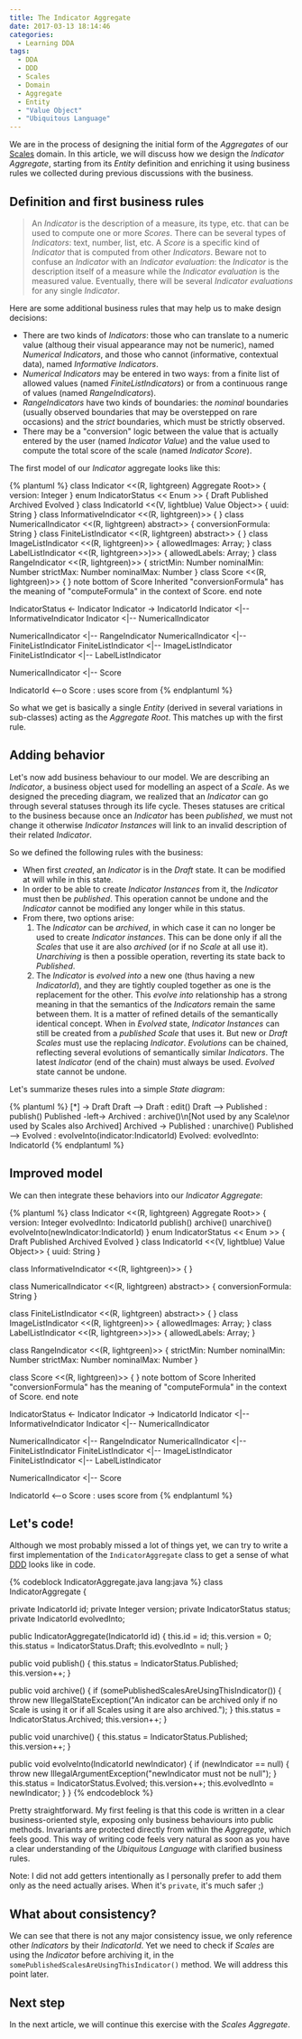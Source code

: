 ```yaml
---
title: The Indicator Aggregate
date: 2017-03-13 18:14:46
categories:
  - Learning DDA
tags:
  - DDA
  - DDD
  - Scales
  - Domain
  - Aggregate
  - Entity
  - "Value Object"
  - "Ubiquitous Language"
---
```


We are in the process of designing the initial form of the *Aggregates* of our [Scales][] domain. In this article, we will discuss how we design the *Indicator* *Aggregate*, starting from its *Entity* definition and enriching it using business rules we collected during previous discussions with the business.

[DDD]: https://en.wikipedia.org/wiki/Domain-driven_design
[Scales]: /products/scales

<!-- more -->



## Definition and first business rules

> An *Indicator* is the description of a measure, its type, etc. that can be used to compute one or more *Scores*. There can be several types of *Indicators*: text, number, list, etc. A *Score* is a specific kind of *Indicator* that is computed from other *Indicators*.
> Beware not to confuse an *Indicator* with an *Indicator evaluation*: the *Indicator* is the description itself of a measure while the *Indicator evaluation* is the measured value. Eventually, there will be several *Indicator evaluations* for any single *Indicator*.

Here are some additional business rules that may help us to make design decisions:
- There are two kinds of *Indicators*: those who can translate to a numeric value (althoug their visual appearance may not be numeric), named *Numerical Indicators*, and those who cannot (informative, contextual data), named *Informative Indicators*.
- *Numerical Indicators* may be entered in two ways: from a finite list of allowed values (named *FiniteListIndicators*) or from a continuous range of values (named *RangeIndicators*).
- *RangeIndicators* have two kinds of boundaries: the *nominal* boundaries (usually observed boundaries that may be overstepped on rare occasions) and the *strict* boundaries, which must be strictly observed.
- There may be a "conversion" logic between the value that is actually entered by the user (named *Indicator Value*) and the value used to compute the total score of the scale (named *Indicator Score*).

The first model of our *Indicator* aggregate looks like this:

{% plantuml %}
  class Indicator <<(R, lightgreen) Aggregate Root>> {
    version: Integer
  }
  enum IndicatorStatus << Enum >> {
    Draft
    Published
    Archived
    Evolved
  }
  class IndicatorId <<(V, lightblue) Value Object>> {
    uuid: String
  }
  class InformativeIndicator <<(R, lightgreen)>> {
  }
  class NumericalIndicator <<(R, lightgreen) abstract>> {
    conversionFormula: String
  }
  class FiniteListIndicator <<(R, lightgreen) abstract>> {
  }
  class ImageListIndicator <<(R, lightgreen)>> {
    allowedImages: Array;
  }
  class LabelListIndicator <<(R, lightgreen>>)>> {
    allowedLabels: Array;
  }
  class RangeIndicator <<(R, lightgreen)>> {
    strictMin: Number
    nominalMin: Number
    strictMax: Number
    nominalMax: Number
  }
  class Score <<(R, lightgreen)>> {
  }
  note bottom of Score
    Inherited "conversionFormula" 
    has the meaning of "computeFormula" 
    in the context of Score.
  end note

  IndicatorStatus <- Indicator
  Indicator -> IndicatorId
  Indicator <|-- InformativeIndicator
  Indicator <|-- NumericalIndicator

  NumericalIndicator <|-- RangeIndicator
  NumericalIndicator <|-- FiniteListIndicator
  FiniteListIndicator <|-- ImageListIndicator
  FiniteListIndicator <|-- LabelListIndicator

  NumericalIndicator <|-- Score

  IndicatorId <--o Score : uses score from
{% endplantuml %}

So what we get is basically a single *Entity* (derived in several variations in sub-classes) acting as the *Aggregate Root*. This matches up with the first rule.



## Adding behavior

Let's now add business behaviour to our model. We are describing an *Indicator*, a business object used for modelling an aspect of a *Scale*. As we designed the preceding diagram, we realized that an *Indicator* can go through several statuses through its life cycle. Theses statuses are critical to the business because once an *Indicator* has been *published*, we must not change it otherwise *Indicator Instances* will link to an invalid description of their related *Indicator*.

So we defined the following rules with the business:
- When first *created*, an *Indicator* is in the *Draft* state. It can be modified at will while in this state.
- In order to be able to create *Indicator Instances* from it, the *Indicator* must then be *published*. This operation cannot be undone and the *Indicator* cannot be modified any longer while in this status.
- From there, two options arise:
  1. The *Indicator* can be *archived*, in which case it can no longer be used to create *Indicator instances*. This can be done only if all the *Scales* that use it are also *archived* (or if no *Scale* at all use it). *Unarchiving* is then a possible operation, reverting its state back to *Published*.
  2. The *Indicator* is *evolved into* a new one (thus having a new *IndicatorId*), and they are tightly coupled together as one is the replacement for the other.
  This *evolve into* relationship has a strong meaning in that the semantics of the *Indicators* remain the same between them. It is a matter of refined details of the semantically identical concept.
  When in *Evolved* state, *Indicator Instances* can still be created from a *published* *Scale* that uses it. But new or *Draft* *Scales* must use the replacing *Indicator*.
  *Evolutions* can be chained, reflecting several evolutions of semantically similar *Indicators*. The latest *Indicator* (end of the chain) must always be used.
  *Evolved* state cannot be undone.

Let's summarize theses rules into a simple *State diagram*:

{% plantuml %}
  [*] -> Draft
  Draft --> Draft : edit()
  Draft --> Published : publish()
  Published -left-> Archived : archive()\n[Not used by any Scale\nor used by Scales also Archived]
  Archived -> Published : unarchive()
  Published --> Evolved : evolveInto(indicator:IndicatorId)
  Evolved: evolvedInto: IndicatorId
{% endplantuml %}



## Improved model

We can then integrate these behaviors into our *Indicator Aggregate*:

{% plantuml %}
  class Indicator <<(R, lightgreen) Aggregate Root>> {
    version: Integer
    evolvedInto: IndicatorId
    publish()
    archive()
    unarchive()
    evolveInto(newIndicator:IndicatorId)
  }
  enum IndicatorStatus << Enum >> {
    Draft
    Published
    Archived
    Evolved
  }
  class IndicatorId <<(V, lightblue) Value Object>> {
    uuid: String
  }

  class InformativeIndicator <<(R, lightgreen)>> {
  }

  class NumericalIndicator <<(R, lightgreen) abstract>> {
    conversionFormula: String
  }

  class FiniteListIndicator <<(R, lightgreen) abstract>> {
  }
  class ImageListIndicator <<(R, lightgreen)>> {
    allowedImages: Array;
  }
  class LabelListIndicator <<(R, lightgreen>>)>> {
    allowedLabels: Array;
  }

  class RangeIndicator <<(R, lightgreen)>> {
    strictMin: Number
    nominalMin: Number
    strictMax: Number
    nominalMax: Number
  }

  class Score <<(R, lightgreen)>> {
  }
  note bottom of Score
    Inherited "conversionFormula" 
    has the meaning of "computeFormula" 
    in the context of Score.
  end note

  IndicatorStatus <- Indicator
  Indicator -> IndicatorId
  Indicator <|-- InformativeIndicator
  Indicator <|-- NumericalIndicator

  NumericalIndicator <|-- RangeIndicator
  NumericalIndicator <|-- FiniteListIndicator
  FiniteListIndicator <|-- ImageListIndicator
  FiniteListIndicator <|-- LabelListIndicator

  NumericalIndicator <|-- Score

  IndicatorId <--o Score : uses score from
{% endplantuml %}



## Let's code!

Although we most probably missed a lot of things yet, we can try to write a first implementation of the `IndicatorAggregate` class to get a sense of what [DDD][] looks like in code.

{% codeblock IndicatorAggregate.java lang:java %}
class IndicatorAggregate {
  
  private IndicatorId id;
  private Integer version;
  private IndicatorStatus status;
  private IndicatorId evolvedInto;
  
  public IndicatorAggregate(IndicatorId id) {
    this.id = id;
    this.version = 0;
    this.status = IndicatorStatus.Draft;
    this.evolvedInto = null;
  }
  
  public void publish() {
    this.status = IndicatorStatus.Published;
    this.version++;
  }
  
  public void archive() {
    if (somePublishedScalesAreUsingThisIndicator()) {
      throw new IllegalStateException("An indicator can be archived only if no Scale is using it or if all Scales using it are also archived.");
    }
    this.status = IndicatorStatus.Archived;
    this.version++;
  }
  
  public void unarchive() {
    this.status = IndicatorStatus.Published;
    this.version++;
  }
  
  public void evolveInto(IndicatorId newIndicator) {
    if (newIndicator == null) {
      throw new IllegalArgumentException("newIndicator must not be null");
    }
    this.status = IndicatorStatus.Evolved;
    this.version++;
    this.evolvedInto = newIndicator;
  }
}
{% endcodeblock %}

Pretty straightforward. My first feeling is that this code is written in a clear business-oriented style, exposing only business behaviours into public methods. Invariants are protected directly from within the *Aggregate*, which feels good. This way of writing code feels very natural as soon as you have a clear understanding of the *Ubiquitous Language* with clarified business rules.

Note: I did not add getters intentionally as I personally prefer to add them only as the need actually arises. When it's `private`, it's much safer ;)



## What about consistency?

We can see that there is not any major consistency issue, we only reference other *Indicators* by their *IndicatorId*. Yet we need to check if *Scales* are using the *Indicator* before archiving it, in the `somePublishedScalesAreUsingThisIndicator()` method. We will address this point later.



## Next step

In the next article, we will continue this exercise with the *Scales* *Aggregate*.

